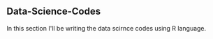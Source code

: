 ## Data-Science-Codes ##     
In this section I'll be writing the data scirnce codes using R language.         
